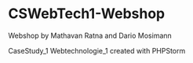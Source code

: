 # CSWebTech1-Webshop
Webshop by Mathavan Ratna and Dario Mosimann

CaseStudy_1 Webtechnologie_1
created with PHPStorm